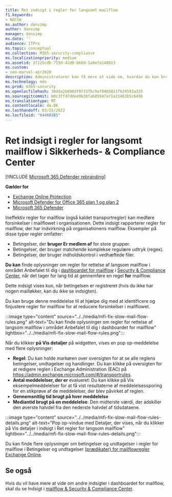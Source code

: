 ```yaml
---
title: Ret indsigt i regler for langsomt mailflow
f1.keywords:
- NOCSH
ms.author: dansimp
author: dansimp
manager: dansimp
ms.date: ''
audience: ITPro
ms.topic: conceptual
ms.collection: M365-security-compliance
ms.localizationpriority: medium
ms.assetid: 37125cdb-715d-42d0-b669-1a8efa140813
ms.custom:
- seo-marvel-apr2020
description: Administratorer kan få mere at vide om, hvordan du kan bruge indsigt i Ret regler for langsom mailflow i Security & Compliance Center til at identificere og løse ineffektiv eller ødelagte regler for mailflow (også kaldet transportregler) i deres organisation.
ms.technology: mdo
ms.prod: m365-security
ms.openlocfilehash: 30dda2b890df9f33fbc9af04b5821fb24593a335
ms.sourcegitcommit: b0c3ffd7ddee9b30fab85047a71a31483b5c649b
ms.translationtype: MT
ms.contentlocale: da-DK
ms.lasthandoff: 03/25/2022
ms.locfileid: "64468385"
---
```

# <a name="fix-slow-mail-flow-rules-insight-in-the-security--compliance-center"></a>Ret indsigt i regler for langsomt mailflow i Sikkerheds- & Compliance Center

[!INCLUDE [Microsoft 365 Defender rebranding](../includes/microsoft-defender-for-office.md)]

**Gælder for**
- [Exchange Online Protection](exchange-online-protection-overview.md)
- [Microsoft Defender for Office 365 plan 1 og plan 2](defender-for-office-365.md)
- [Microsoft 365 Defender](../defender/microsoft-365-defender.md)

Ineffektiv regler for mailflow (også kaldet transportregler) kan medføre forsinkelser i mailflowet i organisationen. Dette indsigt rapporterer regler for mailflow, der har indvirkning på organisationens mailflow. Eksempler på disse typer regler omfatter:

- Betingelser, der **bruger Er medlem af** for store grupper.
- Betingelser, der bruger matchende komplekse regulære udtryk (regex).
- Betingelser, der bruger indholdskontrol i vedhæftede filer.

**Du kan** finde oplysninger om regler for rettelse af langsom mailflow i området Anbefalet til dig i [dashboardet for mailflow](mail-flow-insights-v2.md) i [Security & Compliance Center](https://protection.office.com), når det tager for lang tid at gennemføre en regel **for** mailflow.

Dette indsigt vises kun, når betingelsen er registreret (hvis du ikke har nogen mailløkker, kan du ikke se indsigten).

Du kan bruge denne meddelelse til at hjælpe dig med at identificere og finjustere regler for mailflow for at reducere forsinkelser i mailflowet.

:::image type="content" source="../../media/mfi-fix-slow-mail-flow-rules.png" alt-text="Du kan finde oplysninger om regler for rettelse af langsom mailflow i området Anbefalet til dig i dashboardet for mailflow" lightbox="../../media/mfi-fix-slow-mail-flow-rules.png":::

Når du klikker **på Vis detaljer** på widgetten, vises en pop op-meddelelse med flere oplysninger:

- **Regel**: Du kan holde markøren over oversigten for at se alle reglens betingelser, undtagelser og handlinger. Du kan klikke på oversigten for at redigere reglen i Exchange Administration (EAC) på <https://admin.exchange.microsoft.com/#/transportrules>.
- **Antal meddelelser, der er** evalueret:  Du kan klikke på Vis eksempelmeddelelser for at få vist resultaterne af meddelelsessporing for en stikprøve af de meddelelser, der blev påvirket af reglen.[](message-trace-scc.md)
- **Gennemsnitlig tid brugt på hver meddelelse**
- **Mediantid brugt på en meddelelse**: Den midterste værdi, der adskiller den øverste halvdel fra den nederste halvdel af tidsdataene.

:::image type="content" source="../../media/mfi-fix-slow-mail-flow-rules-details.png" alt-text="Pop op-vindue med Detaljer, der vises, når du klikker på Vis detaljer i indsigt i Ret regler for langsom mailflow" lightbox="../../media/mfi-fix-slow-mail-flow-rules-details.png":::

Du kan finde flere oplysninger om betingelser og undtagelser i regler for mailflow i Betingelser og undtagelser [(prædikater) for mailflowregler Exchange Online](/Exchange/security-and-compliance/mail-flow-rules/conditions-and-exceptions).

## <a name="see-also"></a>Se også

Hvis du vil have mere at vide om andre indsigter i dashboardet for mailflow, skal du se Indsigt i [mailflow & Security & Compliance Center](mail-flow-insights-v2.md).